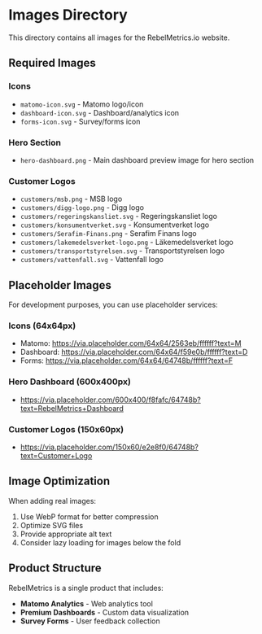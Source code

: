 # Images Directory

This directory contains all images for the RebelMetrics.io website.

## Required Images

### Icons
- `matomo-icon.svg` - Matomo logo/icon
- `dashboard-icon.svg` - Dashboard/analytics icon
- `forms-icon.svg` - Survey/forms icon

### Hero Section
- `hero-dashboard.png` - Main dashboard preview image for hero section

### Customer Logos
- `customers/msb.png` - MSB logo
- `customers/digg-logo.png` - Digg logo
- `customers/regeringskansliet.svg` - Regeringskansliet logo
- `customers/konsumentverket.svg` - Konsumentverket logo
- `customers/Serafim-Finans.png` - Serafim Finans logo
- `customers/lakemedelsverket-logo.png` - Läkemedelsverket logo
- `customers/transportstyrelsen.svg` - Transportstyrelsen logo
- `customers/vattenfall.svg` - Vattenfall logo

## Placeholder Images

For development purposes, you can use placeholder services:

### Icons (64x64px)
- Matomo: https://via.placeholder.com/64x64/2563eb/ffffff?text=M
- Dashboard: https://via.placeholder.com/64x64/f59e0b/ffffff?text=D
- Forms: https://via.placeholder.com/64x64/64748b/ffffff?text=F

### Hero Dashboard (600x400px)
- https://via.placeholder.com/600x400/f8fafc/64748b?text=RebelMetrics+Dashboard

### Customer Logos (150x60px)
- https://via.placeholder.com/150x60/e2e8f0/64748b?text=Customer+Logo

## Image Optimization

When adding real images:
1. Use WebP format for better compression
2. Optimize SVG files
3. Provide appropriate alt text
4. Consider lazy loading for images below the fold

## Product Structure

RebelMetrics is a single product that includes:
- **Matomo Analytics** - Web analytics tool
- **Premium Dashboards** - Custom data visualization
- **Survey Forms** - User feedback collection 